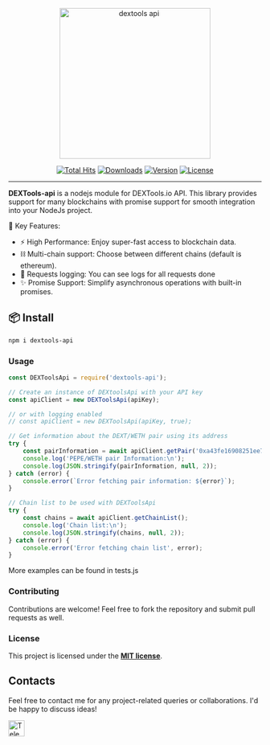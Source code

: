 <p align="center">
    <img src="https://raw.githubusercontent.com/stiacs/dextools-api/main/img/dextools_logo_full_dark.svg" width="300" alt="dextools api">
    <p align="center">
        <a href="https://github.com/stiacs/dextools-api"><img alt="Total Hits" src="https://hits.dwyl.com/stiacs/dextools-api.svg?style=flat-square"></a>
        <a href="https://github.com/stiacs/dextools-api"><img alt="Downloads" src="https://img.shields.io/npm/dt/@stiacs/dextools-api"></a>
        <a href="https://www.npmjs.com/package/@stiacs/dextools-api"><img alt="Version" src="https://img.shields.io/npm/v/@stiacs/dextools-api?logo=npm&style=flat-square"></a>
        <a href="https://github.com/stiacs/dextools-api"><img alt="License" src="https://img.shields.io/github/license/stiacs/dextools-api"></a>
    </p>
</p>

------
**DEXTools-api** is a nodejs module for DEXTools.io API. This library provides support for many blockchains with promise support for smooth integration into your NodeJs project.

🌟 Key Features:
- ⚡️ High Performance: Enjoy super-fast access to blockchain data.
- ⛓️ Multi-chain support: Choose between different chains (default is ethereum).
- 📄 Requests logging: You can see logs for all requests done
- ✨ Promise Support: Simplify asynchronous operations with built-in promises.

## 📦 Install

```sh
npm i dextools-api
```

### Usage

```js
const DEXToolsApi = require('dextools-api');

// Create an instance of DEXtoolsApi with your API key
const apiClient = new DEXToolsApi(apiKey); 

// or with logging enabled
// const apiClient = new DEXToolsApi(apiKey, true);

// Get information about the DEXT/WETH pair using its address
try {
    const pairInformation = await apiClient.getPair('0xa43fe16908251ee70ef74718545e4fe6c5ccec9f');
    console.log('PEPE/WETH pair Information:\n');
    console.log(JSON.stringify(pairInformation, null, 2));
} catch (error) {
    console.error(`Error fetching pair information: ${error}`);
}

// Chain list to be used with DEXToolsApi
try {
    const chains = await apiClient.getChainList();
    console.log('Chain list:\n');
    console.log(JSON.stringify(chains, null, 2));
} catch (error) {
    console.error('Error fetching chain list', error);
}

```
More examples can be found in tests.js

### Contributing
Contributions are welcome! Feel free to fork the repository and submit pull requests as well.

### License
This project is licensed under the **[MIT license](https://opensource.org/licenses/MIT)**.


## Contacts

Feel free to contact me for any project-related queries or collaborations. I'd be happy to discuss ideas!

[<img align="left" alt="Telegram" width="32px" src="https://upload.wikimedia.org/wikipedia/commons/8/82/Telegram_logo.svg" />](https://t.me/stiacs)
